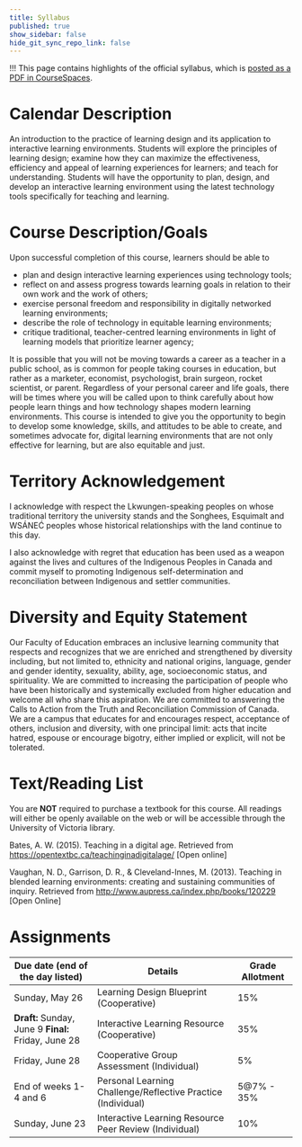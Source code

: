 ```yaml
---
title: Syllabus
published: true
show_sidebar: false
hide_git_sync_repo_link: false
---
```


!!! This page contains highlights of the official syllabus, which is [posted as a PDF in CourseSpaces](https://coursespaces.uvic.ca/course/view.php?id=61414).

# Calendar Description

An introduction to the practice of learning design and its application to interactive learning environments. Students will explore the principles of learning design; examine how they can maximize the effectiveness, efficiency and appeal of learning experiences for learners; and teach for understanding. Students will have the opportunity to plan, design, and develop an interactive learning environment using the latest technology tools specifically for teaching and learning.

# Course Description/Goals

Upon successful completion of this course, learners should be able to

- plan and design interactive learning experiences using technology tools;
- reflect on and assess progress towards learning goals in relation to their own work and the work of others;
- exercise personal freedom and responsibility in digitally networked learning environments;
- describe the role of technology in equitable learning environments;
- critique traditional, teacher-centred learning environments in light of learning models that prioritize learner agency;

It is possible that you will not be moving towards a career as a teacher in a public school, as is common for people taking courses in education, but rather as a marketer, economist, psychologist, brain surgeon, rocket scientist, or parent. Regardless of your personal career and life goals, there will be times where you will be called upon to think carefully about how people learn things and how technology shapes modern learning environments. This course is intended to give you the opportunity to begin to develop some knowledge, skills, and attitudes to be able to create, and sometimes advocate for, digital learning environments that are not only effective for learning, but are also equitable and just.

# Territory Acknowledgement

I acknowledge with respect the Lkwungen-speaking peoples on whose traditional territory the university stands and the Songhees, Esquimalt and WSÁNEĆ peoples whose historical relationships with the land continue to this day.

I also acknowledge with regret that education has been used as a weapon against the lives and cultures of the Indigenous Peoples in Canada and commit myself to promoting Indigenous self-determination and reconciliation between Indigenous and settler communities.

# Diversity and Equity Statement

Our Faculty of Education embraces an inclusive learning community that respects and recognizes that we are enriched and strengthened by diversity including, but not limited to, ethnicity and national origins, language, gender and gender identity, sexuality, ability, age, socioeconomic status, and spirituality. We are committed to increasing the participation of people who have been historically and systemically excluded from higher education and welcome all who share this aspiration. We are committed to answering the Calls to Action from the Truth and Reconciliation Commission of Canada. We are a campus that educates for and encourages respect, acceptance of others, inclusion and diversity, with one principal limit: acts that incite hatred, espouse or encourage bigotry, either implied or explicit, will not be tolerated.

# Text/Reading List

You are **NOT** required to purchase a textbook for this course. All readings will either be openly available on the web or will be accessible through the University of Victoria library.

Bates, A. W. (2015). Teaching in a digital age. Retrieved from <https://opentextbc.ca/teachinginadigitalage/> [Open online]

Vaughan, N. D., Garrison, D. R., & Cleveland-Innes, M. (2013). Teaching in blended learning environments: creating and sustaining communities of inquiry. Retrieved from <http://www.aupress.ca/index.php/books/120229> [Open Online]

# Assignments

**Due date (end of the day listed)**                 | **Details**                                                  | **Grade Allotment**
---------------------------------------------------- | ------------------------------------------------------------ | -------------------
Sunday, May 26                                       | Learning Design Blueprint (Cooperative)                      | 15%
**Draft:** Sunday, June 9 **Final:** Friday, June 28 | Interactive Learning Resource (Cooperative)                  | 35%
Friday, June 28                                      | Cooperative Group Assessment (Individual)                    | 5%
End of weeks 1-4 and 6                               | Personal Learning Challenge/Reflective Practice (Individual) | 5@7% - 35%
Sunday, June 23                                      | Interactive Learning Resource Peer Review (Individual)       | 10%
